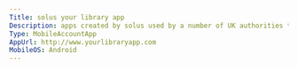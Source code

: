 ```yaml
---
Title: solus your library app
Description: apps created by solus used by a number of UK authorities to provide library services on mobiles/tablets.
Type: MobileAccountApp
AppUrl: http://www.yourlibraryapp.com
MobileOS: Android
---
```

